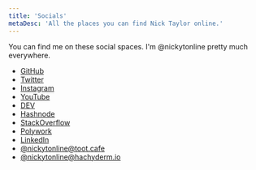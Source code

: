 ```yaml
---
title: 'Socials'
metaDesc: 'All the places you can find Nick Taylor online.'
---
```


You can find me on these social spaces. I'm @nickytonline pretty much everywhere.

- [GitHub](https://github.com/nickytonline "Nick Taylor's GitHub profile")
- [Twitter](https://twitter.com/nickytonline "Nick Taylor's Twitter account")
- [Instagram](https://instagram.com/nickytonline "Nick Taylor's Instagram account")
- [YouTube](https://youtube.iamdeveloper.com "Nick Taylor's YouTube account")
- [DEV](https://dev.to/nickytonline "Nick Taylor's DEV profile")
- [Hashnode](https://hashnode.iamdeveloper.com "Nick Taylor's Hashnode site")
- [StackOverflow](https://stackoverflow.com/users/77814/nickytonline "Nick Taylor's Stackoverflow profile")
- [Polywork](https://timeline.iamdeveloper.com "Nick Taylor's Polywork page")
- [LinkedIn](https://www.linkedin.com/in/nickytonline "Nick Taylor's LinkedIn profile")
- <a rel="me" href="https://toot.cafe/@nickytonline">@nickytonline@toot.cafe</a>
- <a rel="me" href="https://hachyderm.io/@nickytonline">@nickytonline@hachyderm.io</a>
